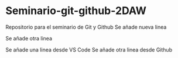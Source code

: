 # Seminario-git-github-2DAW
Repositorio para el seminario de Git y Github
Se añade nueva linea

Se añade otra linea

Se añade una linea desde VS Code
Se añade otra linea desde Github
